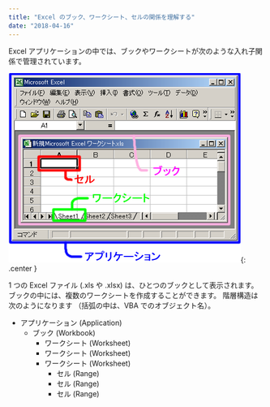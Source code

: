 ```yaml
---
title: "Excel のブック、ワークシート、セルの関係を理解する"
date: "2018-04-16"
---
```


Excel アプリケーションの中では、ブックやワークシートが次のような入れ子関係で管理されています。

![structure.png](structure.png){: .center }

1 つの Excel ファイル (.xls や .xlsx) は、ひとつのブックとして表示されます。
ブックの中には、複数のワークシートを作成することができます。
階層構造は次のようになります （括弧の中は、VBA でのオブジェクト名）。

- アプリケーション (Application)
    - ブック (Workbook)
        - ワークシート (Worksheet)
        - ワークシート (Worksheet)
        - ワークシート (Worksheet)
            - セル (Range)
            - セル (Range)
            - セル (Range)

